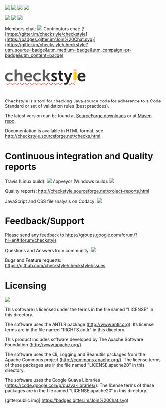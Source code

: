 [![][travis img]][travis]
[![][appveyor img]][appveyor]
[![][teamcity img]][teamcity]
[![][coverage img]][coverage]

[![][mavenbadge img]][mavenbadge]
[![][versioneye img]][versioneye]
[![][sonar img]][sonar]

Members chat: [![][gitter img]][gitter]
Contributors chat: [![https://gitter.im/checkstyle/checkstyle](https://badges.gitter.im/Join%20Chat.svg)](https://gitter.im/checkstyle/checkstyle?utm_source=badge&utm_medium=badge&utm_campaign=pr-badge&utm_content=badge)

![](https://raw.githubusercontent.com/checkstyle/resources/master/img/checkstyle-logos/checkstyle-logo-260x99.png)

Checkstyle is a tool for
checking Java source code for adherence to a Code Standard or set of validation rules (best practices).

The latest version can be found at [SourceForge downloads](http://sourceforge.net/projects/checkstyle/files/checkstyle/) or at [Maven repo](http://repo1.maven.org/maven2/com/puppycrawl/tools/checkstyle/).

Documentation is available in HTML format, see http://checkstyle.sourceforge.net/checks.html.

Continuous integration and Quality reports
======================
Travis (Linux build): [![][travis img]][travis]
Appveyor (Windows build): [![][appveyor img]][appveyor]

Quality reports: http://checkstyle.sourceforge.net/project-reports.html

JavaScript and CSS file analysis on Codacy: [![][codacy img]][codacy]

Feedback/Support
========

Please send any feedback to https://groups.google.com/forum/?hl=en#!forum/checkstyle

Questions and Answers from community: [![][stackoverflow img]][stackoverflow]

Bugs and Feature requests: https://github.com/checkstyle/checkstyle/issues

Licensing
=========

[![][license img]][license]

This software is licensed under the terms in the file named "LICENSE" in this
directory.

The software uses the ANTLR package (http://www.antlr.org). Its license terms
are in the file named "RIGHTS.antlr" in this directory.

This product includes software developed by
The Apache Software Foundation (http://www.apache.org/).

The software uses the Cli, Logging and Beanutils packages from the
Apache Commons project (http://commons.apache.org/). The license terms
of these packages are in the file named "LICENSE.apache20" in this
directory.

The software uses the Google Guava Libraries
(https://code.google.com/p/guava-libraries/). The license terms of
these packages are in the file named "LICENSE.apache20" in this
directory.

[travis]:http://travis-ci.org/checkstyle/checkstyle
[travis img]:https://secure.travis-ci.org/checkstyle/checkstyle.png

[appveyor]:https://ci.appveyor.com/project/checkstyle/checkstyle
[appveyor img]:https://ci.appveyor.com/api/projects/status/rw6bw3dl9kph6ucc?svg=true

[sonar]:http://nemo.sonarqube.org/dashboard/index/com.puppycrawl.tools:checkstyle
[sonar img]:https://img.shields.io/sonar/http/nemo.sonarqube.org/com.puppycrawl.tools:checkstyle/tech_debt.svg?label=Sonarqube%20tech%20debt

[codacy]:https://www.codacy.com/app/kontakt/checkstyle
[codacy img]:https://api.codacy.com/project/badge/3adf12d434314ba8b38277ea46d3c44b

[coverage]:http://codecov.io/github/checkstyle/checkstyle?branch=master
[coverage img]:http://codecov.io/github/checkstyle/checkstyle/coverage.svg?branch=master

[license]:LICENSE
[license img]:https://img.shields.io/badge/license-GNU%20LGPL%20v2.1-blue.svg

[mavenbadge]:http://search.maven.org/#search|gav|1|g%3A%22com.puppycrawl.tools%22%20AND%20a%3A%22checkstyle%22
[mavenbadge img]:https://maven-badges.herokuapp.com/maven-central/com.puppycrawl.tools/checkstyle/badge.svg

[versioneye]:https://www.versioneye.com/user/projects/5504ca834a1064774400049a
[versioneye img]:https://www.versioneye.com/user/projects/5504ca834a1064774400049a/badge.svg

[gitter]:https://gitter.im/checkstyle
[gitter img]:http://img.shields.io/badge/gitter-JOIN%20CHAT-blue.svg

[gitterpublic]:https://gitter.im/checkstyle/checkstyle
[gitterpublic img]:https://badges.gitter.im/Join%20Chat.svg)

[stackoverflow]:http://stackoverflow.com/questions/tagged/checkstyle
[stackoverflow img]:https://img.shields.io/badge/stackoverflow-CHECKSTYLE-blue.svg

[teamcity]:https://teamcity.jetbrains.com/viewType.html?buildTypeId=Checkstyle_IdeaInspectionsMaster
[teamcity img]:https://img.shields.io/teamcity/http/teamcity.jetbrains.com/s/Checkstyle_IdeaInspectionsMaster.svg?label=TeamCity

